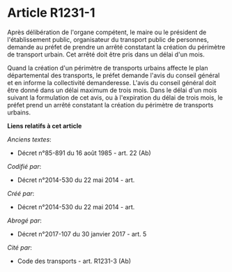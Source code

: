 # Article R1231-1

Après délibération de l'organe compétent, le maire ou le président de l'établissement public, organisateur du transport
public de personnes, demande au préfet de prendre un arrêté constatant la création du périmètre de transport urbain. Cet
arrêté doit être pris dans un délai d'un mois.

Quand la création d'un périmètre de transports urbains affecte le plan départemental des transports, le préfet demande l'avis
du conseil général et en informe la collectivité demanderesse. L'avis du conseil général doit être donné dans un délai
maximum de trois mois. Dans le délai d'un mois suivant la formulation de cet avis, ou à l'expiration du délai de trois mois,
le préfet prend un arrêté constatant la création du périmètre de transports urbains.

**Liens relatifs à cet article**

_Anciens textes_:

  - Décret n°85-891 du 16 août 1985 - art. 22 (Ab)

_Codifié par_:

  - Décret n°2014-530 du 22 mai 2014 - art.

_Créé par_:

  - Décret n°2014-530 du 22 mai 2014 - art.

_Abrogé par_:

  - Décret n°2017-107 du 30 janvier 2017 - art. 5

_Cité par_:

  - Code des transports - art. R1231-3 (Ab)
